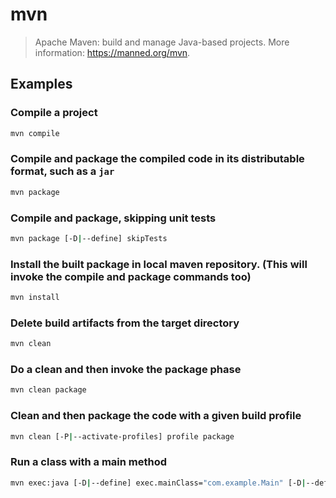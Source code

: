 # mvn

> Apache Maven: build and manage Java-based projects. More information: <https://manned.org/mvn>.

## Examples

### Compile a project

```bash
mvn compile
```

### Compile and package the compiled code in its distributable format, such as a `jar`

```bash
mvn package
```

### Compile and package, skipping unit tests

```bash
mvn package [-D|--define] skipTests
```

### Install the built package in local maven repository. (This will invoke the compile and package commands too)

```bash
mvn install
```

### Delete build artifacts from the target directory

```bash
mvn clean
```

### Do a clean and then invoke the package phase

```bash
mvn clean package
```

### Clean and then package the code with a given build profile

```bash
mvn clean [-P|--activate-profiles] profile package
```

### Run a class with a main method

```bash
mvn exec:java [-D|--define] exec.mainClass="com.example.Main" [-D|--define] exec.args="argument1 argument2 ..."
```
